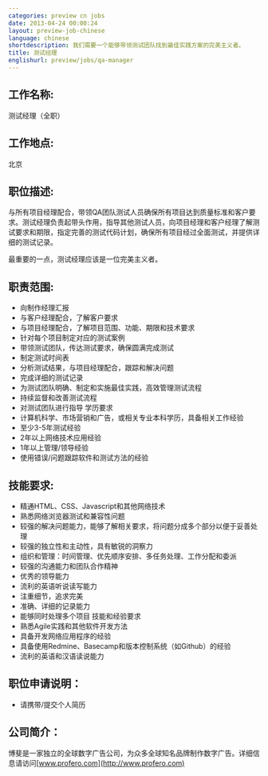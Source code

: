 ```yaml
---
categories: preview cn jobs
date: 2013-04-24 00:00:24
layout: preview-job-chinese
language: chinese
shortdescription: 我们需要一个能够带领测试团队找到最佳实践方案的完美主义者。
title: 测试经理
englishurl: preview/jobs/qa-manager
---
```


## 工作名称:
测试经理（全职）

## 工作地点:
北京

## 职位描述: 
与所有项目经理配合，带领QA团队测试人员确保所有项目达到质量标准和客户要求。测试经理负责起带头作用，指导其他测试人员，向项目经理和客户经理了解测试要求和期限，指定完善的测试代码计划，确保所有项目经过全面测试，并提供详细的测试记录。

最重要的一点，测试经理应该是一位完美主义者。

## 职责范围:
* 向制作经理汇报
* 与客户经理配合，了解客户要求
* 与项目经理配合，了解项目范围、功能、期限和技术要求
* 针对每个项目制定对应的测试案例
* 带领测试团队，传达测试要求，确保圆满完成测试
* 制定测试时间表
* 分析测试结果，与项目经理配合，跟踪和解决问题
* 完成详细的测试记录
* 为测试团队明确、制定和实施最佳实践，高效管理测试流程
* 持续监督和改善测试流程
* 对测试团队进行指导  学历要求
* 计算机科学、市场营销和广告，或相关专业本科学历，具备相关工作经验
* 至少3-5年测试经验
* 2年以上网络技术应用经验
* 1年以上管理/领导经验
* 使用错误/问题跟踪软件和测试方法的经验

## 技能要求:
* 精通HTML、CSS、Javascript和其他网络技术
* 熟悉网络浏览器测试和兼容性问题
* 较强的解决问题能力，能够了解相关要求，将问题分成多个部分以便于妥善处理
* 较强的独立性和主动性，具有敏锐的洞察力
* 组织和管理：时间管理、优先顺序安排、多任务处理、工作分配和委派
* 较强的沟通能力和团队合作精神
* 优秀的领导能力
* 流利的英语听说读写能力
* 注重细节，追求完美
* 准确、详细的记录能力
* 能够同时处理多个项目  技能和经验要求
* 熟悉Agile实践和其他软件开发方法
* 具备开发网络应用程序的经验
* 具备使用Redmine、Basecamp和版本控制系统（如Github）的经验
* 流利的英语和汉语读说能力

## 职位申请说明：
* 请携带/提交个人简历

## 公司简介：
博斐是一家独立的全球数字广告公司，为众多全球知名品牌制作数字广告。详细信息请访问[www.profero.com](http://www.profero.com)